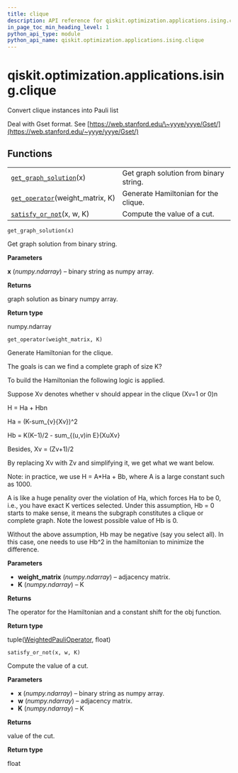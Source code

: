 ```yaml
---
title: clique
description: API reference for qiskit.optimization.applications.ising.clique
in_page_toc_min_heading_level: 1
python_api_type: module
python_api_name: qiskit.optimization.applications.ising.clique
---
```


<span id="module-qiskit.optimization.applications.ising.clique" />

<span id="qiskit-optimization-applications-ising-clique" />

# qiskit.optimization.applications.ising.clique

Convert clique instances into Pauli list

Deal with Gset format. See [https://web.stanford.edu/\~yyye/yyye/Gset/](https://web.stanford.edu/~yyye/yyye/Gset/)

## Functions

|                                                                                                                                                                 |                                        |
| --------------------------------------------------------------------------------------------------------------------------------------------------------------- | -------------------------------------- |
| [`get_graph_solution`](#qiskit.optimization.applications.ising.clique.get_graph_solution "qiskit.optimization.applications.ising.clique.get_graph_solution")(x) | Get graph solution from binary string. |
| [`get_operator`](#qiskit.optimization.applications.ising.clique.get_operator "qiskit.optimization.applications.ising.clique.get_operator")(weight\_matrix, K)   | Generate Hamiltonian for the clique.   |
| [`satisfy_or_not`](#qiskit.optimization.applications.ising.clique.satisfy_or_not "qiskit.optimization.applications.ising.clique.satisfy_or_not")(x, w, K)       | Compute the value of a cut.            |

<span id="undefined" />

`get_graph_solution(x)`

Get graph solution from binary string.

**Parameters**

**x** (*numpy.ndarray*) – binary string as numpy array.

**Returns**

graph solution as binary numpy array.

**Return type**

numpy.ndarray

<span id="undefined" />

`get_operator(weight_matrix, K)`

Generate Hamiltonian for the clique.

The goals is can we find a complete graph of size K?

To build the Hamiltonian the following logic is applied.

Suppose Xv denotes whether v should appear in the clique (Xv=1 or 0)n

H = Ha + Hbn

Ha = (K-sum\_\{v}\{Xv})^2

Hb = K(K−1)/2 - sum\_\{(u,v)in E}\{XuXv}

Besides, Xv = (Zv+1)/2

By replacing Xv with Zv and simplifying it, we get what we want below.

Note: in practice, we use H = A\*Ha + Bb, where A is a large constant such as 1000.

A is like a huge penality over the violation of Ha, which forces Ha to be 0, i.e., you have exact K vertices selected. Under this assumption, Hb = 0 starts to make sense, it means the subgraph constitutes a clique or complete graph. Note the lowest possible value of Hb is 0.

Without the above assumption, Hb may be negative (say you select all). In this case, one needs to use Hb^2 in the hamiltonian to minimize the difference.

**Parameters**

*   **weight\_matrix** (*numpy.ndarray*) – adjacency matrix.
*   **K** (*numpy.ndarray*) – K

**Returns**

The operator for the Hamiltonian and a constant shift for the obj function.

**Return type**

tuple([WeightedPauliOperator](qiskit.aqua.operators.legacy.WeightedPauliOperator#qiskit.aqua.operators.legacy.WeightedPauliOperator "qiskit.aqua.operators.legacy.WeightedPauliOperator"), float)

<span id="undefined" />

`satisfy_or_not(x, w, K)`

Compute the value of a cut.

**Parameters**

*   **x** (*numpy.ndarray*) – binary string as numpy array.
*   **w** (*numpy.ndarray*) – adjacency matrix.
*   **K** (*numpy.ndarray*) – K

**Returns**

value of the cut.

**Return type**

float


